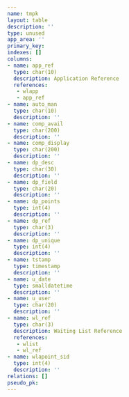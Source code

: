 ```yaml
---
name: tmpk
layout: table
description: ''
type: unused
app_area: ''
primary_key: 
indexes: []
columns:
- name: app_ref
  type: char(10)
  description: Application Reference
  references:
   - wlapp
   - app_ref
- name: auto_man
  type: char(10)
  description: ''
- name: comp_avail
  type: char(200)
  description: ''
- name: comp_display
  type: char(200)
  description: ''
- name: dp_desc
  type: char(30)
  description: ''
- name: dp_field
  type: char(20)
  description: ''
- name: dp_points
  type: int(4)
  description: ''
- name: dp_ref
  type: char(3)
  description: ''
- name: dp_unique
  type: int(4)
  description: ''
- name: tstamp
  type: timestamp
  description: ''
- name: u_date
  type: smalldatetime
  description: ''
- name: u_user
  type: char(20)
  description: ''
- name: wl_ref
  type: char(3)
  description: Waiting List Reference
  references:
   - wlist
   - wl_ref
- name: wlapoint_sid
  type: int(4)
  description: ''
relations: []
pseudo_pk: 
---
```


